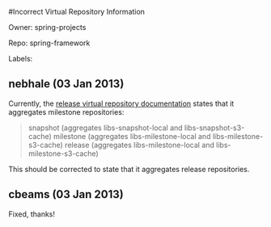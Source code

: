 #Incorrect Virtual Repository Information

Owner: spring-projects

Repo: spring-framework

Labels: 

## nebhale (03 Jan 2013)

Currently, the [release virtual repository documentation](https://github.com/SpringSource/spring-framework/wiki/SpringSource-repository-FAQ#wiki-available_repositories) states that it aggregates milestone repositories:

> snapshot (aggregates libs-snapshot-local and libs-snapshot-s3-cache)
> milestone (aggregates libs-milestone-local and libs-milestone-s3-cache)
> release (aggregates libs-milestone-local and libs-milestone-s3-cache)

This should be corrected to state that it aggregates release repositories.


## cbeams (03 Jan 2013)

Fixed, thanks!


